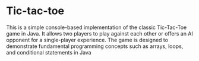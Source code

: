 # Tic-tac-toe
This is a simple console-based implementation of the classic Tic-Tac-Toe game in Java. It allows two players to play against each other or offers an AI opponent for a single-player experience. The game is designed to demonstrate fundamental programming concepts such as arrays, loops, and conditional statements in Java
